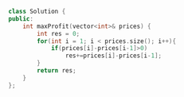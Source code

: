 <!--
 * @Author: your name
 * @Date: 2020-12-09 01:54:18
 * @LastEditTime: 2020-12-09 01:54:32
 * @LastEditors: Please set LastEditors
 * @Description: In User Settings Edit
 * @FilePath: /projects/leetcode/122. 买卖股票的最佳时机 II.md
-->
```c++
class Solution {
public:
    int maxProfit(vector<int>& prices) {
        int res = 0;
        for(int i = 1; i < prices.size(); i++){
            if(prices[i]-prices[i-1]>0)
                res+=prices[i]-prices[i-1];
        }
        return res;
    }
};
```